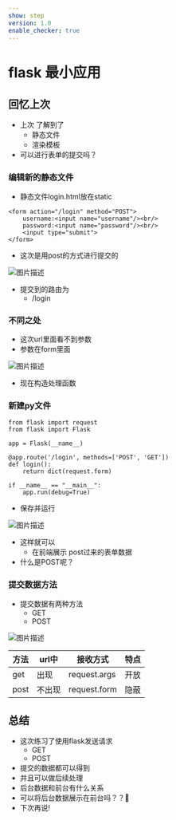```yaml
---
show: step
version: 1.0
enable_checker: true
---
```


# flask 最小应用

## 回忆上次

- 上次 了解到了
	- 静态文件
	- 渲染模板
- 可以进行表单的提交吗？

### 编辑新的静态文件

- 静态文件login.html放在static

```
<form action="/login" method="POST">
	username:<input name="username"/><br/>
	password:<input name="password"/><br/>
	<input type="submit">
</form>
```

- 这次是用post的方式进行提交的

![图片描述](https://doc.shiyanlou.com/courses/uid1190679-20230204-1675514015497)

- 提交到的路由为
	- /login

### 不同之处

- 这次url里面看不到参数
- 参数在form里面

![图片描述](https://doc.shiyanlou.com/courses/uid1190679-20230204-1675514154352)

- 现在构造处理函数

### 新建py文件

```
from flask import request
from flask import Flask

app = Flask(__name__)

@app.route('/login', methods=['POST', 'GET'])
def login():
    return dict(request.form)

if __name__ == "__main__":
    app.run(debug=True)
```

- 保存并运行

![图片描述](https://doc.shiyanlou.com/courses/uid1190679-20230204-1675514548265)

- 这样就可以
	- 在前端展示 post过来的表单数据
- 什么是POST呢？

### 提交数据方法

- 提交数据有两种方法
	- GET
	- POST

![图片描述](https://doc.shiyanlou.com/courses/uid1190679-20230123-1674439232824)

| 方法|url中|接收方式|特点|
|---|---|---|---|
| get |出现|request.args|开放|
| post |不出现|request.form|隐蔽|

## 总结

- 这次练习了使用flask发送请求
	- GET
	- POST
- 提交的数据都可以得到
- 并且可以做后续处理
- 后台数据和前台有什么关系
- 可以将后台数据展示在前台吗？？🤔
- 下次再说!